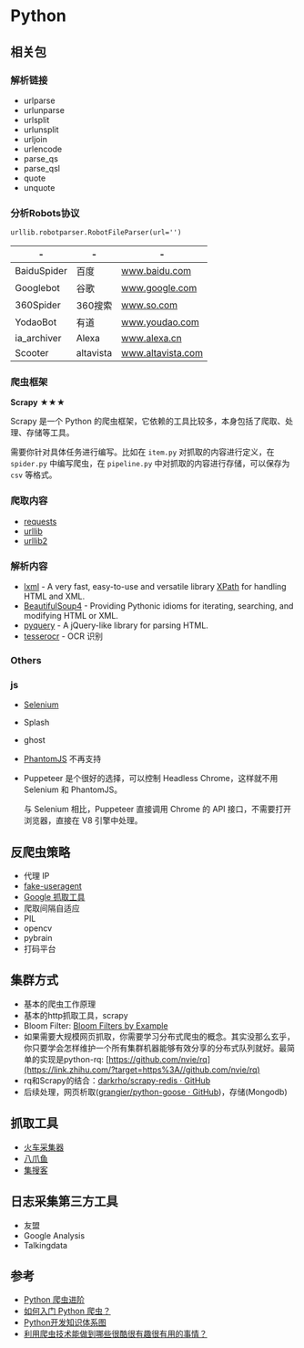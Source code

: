 # Python



## 相关包

### 解析链接

* urlparse
* urlunparse
* urlsplit
* urlunsplit
* urljoin
* urlencode
* parse_qs
* parse_qsl
* quote
* unquote

### 分析Robots协议

`urllib.robotparser.RobotFileParser(url='')`

| - | -| -| 
--- | --- | ---
| BaiduSpider | 百度 | www.baidu.com |
| Googlebot | 谷歌 | www.google.com |
| 360Spider | 360搜索 | www.so.com |
| YodaoBot | 有道 | www.youdao.com |
| ia_archiver | Alexa | www.alexa.cn |
| Scooter | altavista | www.altavista.com |

### 爬虫框架

**Scrapy** ★★★

Scrapy 是一个 Python 的爬虫框架，它依赖的工具比较多，本身包括了爬取、处理、存储等工具。

需要你针对具体任务进行编写。比如在 `item.py` 对抓取的内容进行定义，在 `spider.py` 中编写爬虫，在 `pipeline.py` 中对抓取的内容进行存储，可以保存为 `csv` 等格式。

### 爬取内容

* [requests](../Python-requests.md)
* [urllib](../Python-requests-urllib-urllib2.md)
* [urllib2](../Python-requests-urllib-urllib2.md)


### 解析内容


* [lxml](../Python-lxml.md) - A very fast, easy-to-use and versatile library [XPath](https://www.w3school.com.cn/xpath/index.asp) for handling HTML and XML.
* [BeautifulSoup4](../Python-BeautifulSoup.md) - Providing Pythonic idioms for iterating, searching, and modifying HTML or XML.
* [pyquery](../Python-pyquery.md) - A jQuery-like library for parsing HTML.
* [tesserocr](./tesserocr.md) - OCR 识别





### Others





### js
* [Selenium](./Selenium.md)
* Splash
* ghost
* [PhantomJS](./PhantomJS.md) 不再支持
* Puppeteer 是个很好的选择，可以控制 Headless Chrome，这样就不用 Selenium 和 PhantomJS。

    与 Selenium 相比，Puppeteer 直接调用 Chrome 的 API 接口，不需要打开浏览器，直接在 V8 引擎中处理。


## 反爬虫策略

* 代理 IP
* [fake-useragent](https://github.com/hellysmile/fake-useragent)
* [Google 抓取工具](https://support.google.com/webmasters/answer/1061943?hl=zh-Hans)
* 爬取间隔自适应
* PIL
* opencv
* pybrain
* 打码平台

## 集群方式
* 基本的爬虫工作原理
* 基本的http抓取工具，scrapy
* Bloom Filter: [Bloom Filters by Example](https://link.zhihu.com/?target=http%3A//billmill.org/bloomfilter-tutorial/)
* 如果需要大规模网页抓取，你需要学习分布式爬虫的概念。其实没那么玄乎，你只要学会怎样维护一个所有集群机器能够有效分享的分布式队列就好。最简单的实现是python-rq: [https://github.com/nvie/rq](https://link.zhihu.com/?target=https%3A//github.com/nvie/rq)
* rq和Scrapy的结合：[darkrho/scrapy-redis · GitHub](https://link.zhihu.com/?target=https%3A//github.com/darkrho/scrapy-redis)
* 后续处理，网页析取([grangier/python-goose · GitHub](https://link.zhihu.com/?target=https%3A//github.com/grangier/python-goose))，存储(Mongodb)

## 抓取工具

* [火车采集器](http://www.locoy.com/)
* [八爪鱼](http://www.bazhuayu.com/)
* [集搜客](http://www.gooseeker.com/)

## 日志采集第三方工具

* 友盟
* Google Analysis
* Talkingdata

## 参考

* [Python 爬虫进阶](https://www.zhihu.com/question/35461941)
* [如何入门 Python 爬虫？](https://www.zhihu.com/question/20899988)
* [Python开发知识体系图](http://www.jikexueyuan.com/path/python/)
* [利用爬虫技术能做到哪些很酷很有趣很有用的事情？](https://www.zhihu.com/question/27621722)
